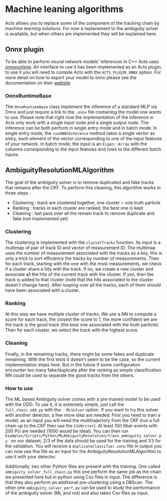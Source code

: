 # Machine leaning algorithms

Acts allows you to replace some of the component of the tracking chain by machine learning solutions. For now a replacement to the ambiguity solver is available, but when others are implemented they will be explained here.  


## Onnx plugin

To be able to perform neural network models' inferences in C++ Acts uses [onnxruntime](https://onnxruntime.ai/). An interface to use it has been implemented as an Acts plugin, to use it you will need to compile Acts with the `ACTS_PLUGIN_ONNX` option. For more detail on how to export your model to onnx please see the documentation on their [website](https://onnxruntime.ai/docs/) 

### OnnxRuntimeBase

The `OnnxRuntimeBase` class implement the inference of a standard MLP via Onnx and just require a link to the `.onnx` file containing the model one wants to use. Please note that right now the implementation of the inference in Acts only work with a single input node and a single output node. The inference can be both perform in single entry mode and in batch mode. In single entry mode, the `runONNXInference` method takes a single vector as entry, each element of the vector corresponding to one of the input features of your network. In batch mode, the input is an `Eigen::Array` with the columns corresponding to the input features and rows to the different batch inputs.

## AmbiguityResolutionMLAlgorithm

The goal of the ambiguity solver is to remove duplicated and fake tracks that remains after the CKF. To perform this cleaning, this algorithm works in three steps :

- Clustering : track are clustered together, one cluster ~ one truth particle
- Ranking : tracks in each cluster are ranked, the best one is kept 
- Cleaning : last pass over all the remain track to remove duplicate and fake (not implemented yet)

### Clustering

The clustering is implemented with the `clusterTracks` function. Its input is a multimap of pair of track ID and vector of measurement ID. The multimap uses the number of measurement associated with the tracks as a key, this is only a trick to sort efficiency the tracks by number of measurements. Then for each track, starting with the one with the most measurements, we check if a cluster share a hits with the track. If no, we create a new cluster and associate all the hits of the current track with the cluster. If yes, then the track is added to that cluster (note that the hits associated to the cluster doesn't change here). After looping over all the tracks, each of them should have been associated with a cluster.   

### Ranking

At this step we have multiple cluster of tracks. We use a NN to compute a score for each track, the closest the score to 1, the more confident we are the track is the good track (the best one associated with the truth particle). Then for each cluster, we select the track with the highest score.

### Cleaning

Finally, in the remaining tracks, there might be some fakes and duplicate remaining. With the first tests it doesn't seem to be the case, so the current implementation stops here. But in the future if some configuration encounter too many fake/duplicate after the ranking as simple classification NN could be used to separate the good tracks from the others. 

### How to use 

The ML based Ambiguity solver comes with a pre-trained model to be used with the ODD. To use it, it is extremely simple, just call the `full_chain_odd.py` with the `--MLSolver` option. If you want to try this solver with another detector, a few more step are needed. First you need to train a model, as an input you will need the multitrajectory from the CKF (run a full chain up to the CKF then use the `CSVWriter`). At least 100 ttbar events with 200 PU are needed (1000 would be ideal). You can then run `Examples/Scripts/Python/MLAmbiguityResolution/train_ambiguity_solver.py ` on our dataset, 2/3 of the data should be used for the training and 1/3 for the validation. You will receive a `duplicateClassifier.onnx` file in output you can now use this file as an input for the AmbiguityResolutionMLAlgorithm to use it with your detector.

Additionally, two other Python files are present with the training. One called `ambiguity_solver_full_chain.py` this one perform the same job as the chain we presented here but in python using Csv files in input. The difference is that they also perform an additional pre-clustering using a DBScan. The other one `ambiguity_solver_perf.py` can be used to study the performance of the ambiguity solver (ML and not) and also takes Csv files as input.